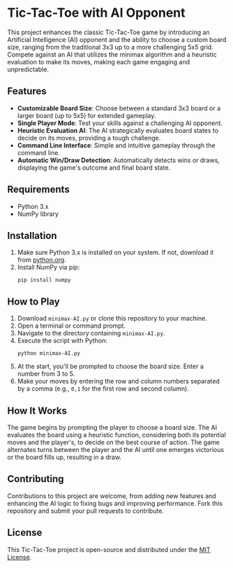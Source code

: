 # Tic-Tac-Toe with AI Opponent

This project enhances the classic Tic-Tac-Toe game by introducing an Artificial Intelligence (AI) opponent and the ability to choose a custom board size, ranging from the traditional 3x3 up to a more challenging 5x5 grid. Compete against an AI that utilizes the minimax algorithm and a heuristic evaluation to make its moves, making each game engaging and unpredictable.

## Features

- **Customizable Board Size**: Choose between a standard 3x3 board or a larger board (up to 5x5) for extended gameplay.
- **Single Player Mode**: Test your skills against a challenging AI opponent.
- **Heuristic Evaluation AI**: The AI strategically evaluates board states to decide on its moves, providing a tough challenge.
- **Command Line Interface**: Simple and intuitive gameplay through the command line.
- **Automatic Win/Draw Detection**: Automatically detects wins or draws, displaying the game's outcome and final board state.

## Requirements

- Python 3.x
- NumPy library

## Installation

1. Make sure Python 3.x is installed on your system. If not, download it from [python.org](https://www.python.org/).
2. Install NumPy via pip:
   ```
   pip install numpy
   ```

## How to Play

1. Download `minimax-AI.py` or clone this repository to your machine.
2. Open a terminal or command prompt.
3. Navigate to the directory containing `minimax-AI.py`.
4. Execute the script with Python:
   ```
   python minimax-AI.py
   ```
5. At the start, you'll be prompted to choose the board size. Enter a number from 3 to 5.
6. Make your moves by entering the row and column numbers separated by a comma (e.g., `0,1` for the first row and second column).

## How It Works

The game begins by prompting the player to choose a board size. The AI evaluates the board using a heuristic function, considering both its potential moves and the player's, to decide on the best course of action. The game alternates turns between the player and the AI until one emerges victorious or the board fills up, resulting in a draw.

## Contributing

Contributions to this project are welcome, from adding new features and enhancing the AI logic to fixing bugs and improving performance. Fork this repository and submit your pull requests to contribute.

## License

This Tic-Tac-Toe project is open-source and distributed under the [MIT License](https://opensource.org/licenses/MIT).

